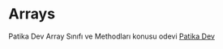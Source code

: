 # Arrays
Patika Dev Array Sınıfı ve Methodları konusu odevi
[Patika Dev](https://www.patika.dev/tr)
